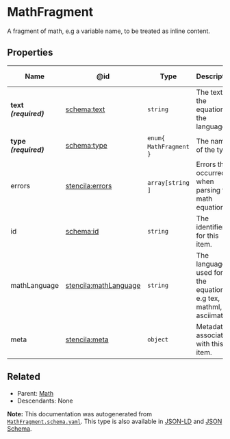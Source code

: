 # MathFragment

A fragment of math, e.g a variable name, to be treated as inline content.

## Properties

| Name                  | @id                                                                   | Type                       | Description                                                    | Inherited from        |
| --------------------- | --------------------------------------------------------------------- | -------------------------- | -------------------------------------------------------------- | --------------------- |
| **text _(required)_** | [schema:text](https://schema.org/text)                                | `string`                   | The text of the equation in the language.                      | [Math](./Math.md)     |
| **type _(required)_** | [schema:type](https://schema.org/type)                                | `enum{`​`MathFragment`​`}` | The name of the type.                                          | [Entity](./Entity.md) |
| errors                | [stencila:errors](https://schema.stenci.la/errors.jsonld)             | `array[`​`string`​`]`      | Errors that occurred when parsing the math equation.           | [Math](./Math.md)     |
| id                    | [schema:id](https://schema.org/id)                                    | `string`                   | The identifier for this item.                                  | [Entity](./Entity.md) |
| mathLanguage          | [stencila:mathLanguage](https://schema.stenci.la/mathLanguage.jsonld) | `string`                   | The language used for the equation e.g tex, mathml, asciimath. | [Math](./Math.md)     |
| meta                  | [stencila:meta](https://schema.stenci.la/meta.jsonld)                 | `object`                   | Metadata associated with this item.                            | [Entity](./Entity.md) |

## Related

-   Parent: [Math](./Math.md)
-   Descendants: None

**Note:** This documentation was autogenerated from [`MathFragment.schema.yaml`](https://github.com/stencila/schema/blob/master/schema/MathFragment.schema.yaml). This type is also available in [JSON-LD](https://schema.stenci.la/MathFragment.jsonld) and [JSON Schema](https://schema.stenci.la/MathFragment.schema.json).
